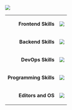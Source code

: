 
<img src="https://github-readme-stats.vercel.app/api?username=parkour86&rank_icon=github&show_icons=true&theme=gotham&&count_private=true&include_all_commits=true&text_color=c9cacc&icon_color=2bbc8a&bg_color=1d1f21&custom_title=Myles's%20Github%20Stats"/>

<table>
  <tr>
    <td align="right" valign="middle"><p><strong>Frontend Skills</strong></p></td>
    <td align="left" valign="middle">
      <a href="https://github.com/syvixor/skills-icons">
        <img src="https://skills.syvixor.com/api/icons?i=html,css3,bootstrap,js,jquery">
      </a>
    </td>
  </tr>
  <tr>
    <td align="right" valign="middle"><p><strong>Backend Skills</strong></p></td>
    <td align="left" valign="middle">
      <a href="https://github.com/syvixor/skills-icons">
        <img src="https://skills.syvixor.com/api/icons?i=nodejs,php,mysql">
      </a>
    </td>
  </tr>
  <tr>
    <td align="right" valign="middle"><p><strong>DevOps Skills</strong></p></td>
    <td align="left" valign="middle">
      <a href="https://github.com/syvixor/skills-icons">
        <img src="https://skills.syvixor.com/api/icons?i=ansible,docker,grafana,git,linux,bash">
      </a>
    </td>
  </tr>
  <tr>
    <td align="right" valign="middle"><p><strong>Programming Skills</strong></p></td>
    <td align="left" valign="middle">
      <a href="https://github.com/syvixor/skills-icons">
        <img src="https://skills.syvixor.com/api/icons?i=python">
      </a>
    </td>
  </tr>
  <tr>
    <td align="right" valign="middle"><p><strong>Editors and OS</strong></p></td>
    <td align="left" valign="middle">
      <a href="https://github.com/syvixor/skills-icons">
        <img src="https://skills.syvixor.com/api/icons?i=sublime,zed,ubuntu">
      </a>
    </td>
  </tr>
</table>








<!--
**parkour86/parkour86** is a ✨ _special_ ✨ repository because its `README.md` (this file) appears on your GitHub profile.

Here are some ideas to get you started:

- 🔭 I’m currently working on ...
- 🌱 I’m currently learning ...
- 👯 I’m looking to collaborate on ...
- 🤔 I’m looking for help with ...
- 💬 Ask me about ...
- 📫 How to reach me: ...
- 😄 Pronouns: ...
- ⚡ Fun fact: ...
-->
